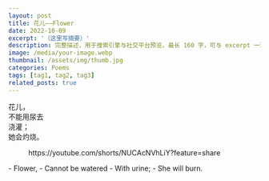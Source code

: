 ```yaml
---
layout: post
title: 花儿——Flower
date: 2022-10-09
excerpt: '（这里写摘要）'
description: 完整描述，用于搜索引擎与社交平台预览，最长 160 字，可与 excerpt 一致
image: /media/your-image.webp
thumbnail: /assets/img/thumb.jpg
categories: Poems
tags: [tag1, tag2, tag3]
related_posts: true
---
```


花儿，  
不能用尿去  
浇灌；  
她会灼烧。

<figure class="wp-block-embed is-type-video is-provider-youtube wp-block-embed-youtube wp-embed-aspect-16-9 wp-has-aspect-ratio"><div class="wp-block-embed__wrapper">https://youtube.com/shorts/NUCAcNVhLiY?feature=share </div></figure>- Flower,
- Cannot be watered
- With urine;
- She will burn.
